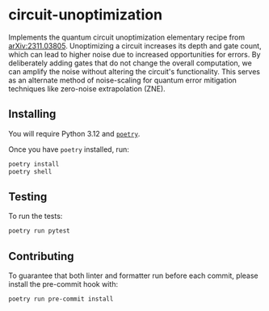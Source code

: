 # circuit-unoptimization

Implements the quantum circuit unoptimization elementary recipe from
[arXiv:2311.03805](https://arxiv.org/pdf/2311.03805). Unoptimizing a circuit increases its depth and gate count, which
can lead to higher noise due to increased opportunities for errors. By deliberately adding gates that do not change the
overall computation, we can amplify the noise without altering the circuit's functionality. This serves as an alternate
method of noise-scaling for quantum error mitigation techniques like zero-noise extrapolation (ZNE).

## Installing

You will require Python 3.12 and [`poetry`](https://python-poetry.org/).

Once you have `poetry` installed, run:

```sh
poetry install
poetry shell
```

## Testing

To run the tests:

```sh
poetry run pytest
```

## Contributing

To guarantee that both linter and formatter run before each commit, please install the pre-commit hook with:

```sh
poetry run pre-commit install
```